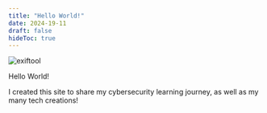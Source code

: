```yaml
---
title: "Hello World!"
date: 2024-19-11
draft: false
hideToc: true
---
```

![exiftool](https://i.pinimg.com/originals/d4/81/f3/d481f3c72e283309071f79e01b05c06d.gif)

Hello World!

I created this site to share my cybersecurity learning journey, as well as my many tech creations! 
